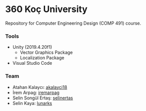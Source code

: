 # 360 Koç University
Repository for Computer Engineering Design (COMP 491) course.

### Tools
- Unity (2019.4.20f1)
  - Vector Graphics Package
  - Localization Package
- Visual Studio Code

### Team
- Atahan Kalaycı: [akalayci18]
- İrem Arpag: [iremarpag]
- Selin Songül Ertaş: [selinertas]
- Selin Kaya: [lunarks]

[akalayci18]: https://github.com/akalayci18
[iremarpag]: https://github.com/iremarpag
[selinertas]: https://github.com/selinertas
[lunarks]: https://github.com/lunarks
